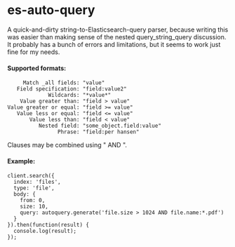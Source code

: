 es-auto-query
=============

A quick-and-dirty string-to-Elasticsearch-query parser, because writing this was easier than making sense of the nested query_string_query discussion. It probably has a bunch of errors and limitations, but it seems to work just fine for my needs.


#### Supported formats:
```
     Match _all fields: "value"
   Field specification: "field:value2"
             Wildcards: "*value*"
    Value greater than: "field > value"
Value greater or equal: "field >= value"
   Value less or equal: "field <= value"
       Value less than: "field < value"
          Nested field: "some_object.field:value"
                Phrase: "field:per hansen"
```

Clauses may be combined using " AND ".


#### Example:
```
client.search({
  index: 'files',
  type: 'file',
  body: {      
    from: 0,
    size: 10,
    query: autoquery.generate('file.size > 1024 AND file.name:*.pdf')      
  }
}).then(function(result) {
  console.log(result);
});
```
